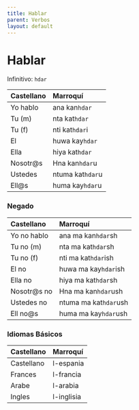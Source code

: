 ```yaml
---
title: Hablar
parent: Verbos
layout: default
---
```



# Hablar
Infinitivo: `hdar`

| Castellano | Marroquí       |
|:-----------|:---------------|
| Yo hablo   | ana kan`hdar`    |
| Tu (m)     | nta kat`hdar`    |
| Tu (f)     | nti kat`hdar`i   |
| El         | huwa kay`hdar`   |
| Ella       | hiya kat`hdar`   |
| Nosotr@s   | Hna  kan`hdar`u  |
| Ustedes    | ntuma kat`hdar`u |
| Ell@s      | huma kay`hdar`u  |

### Negado

| Castellano  | Marroquí            |
|:------------|:--------------------|
| Yo no hablo | ana ma kan`hdar`sh    |
| Tu no (m)   | nta ma kat`hdar`sh    |
| Tu no (f)   | nti ma kat`hdar`ish   |
| El no       | huwa ma kay`hdar`ish  |
| Ella no     | hiya ma kat`hdar`sh   |
| Nosotr@s no | Hna ma  kan`hdar`ush  |
| Ustedes no  | ntuma ma kat`hdar`ush |
| Ell no@s    | huma ma kay`hdar`ush  |


### Idiomas Básicos

| Castellano | Marroquí   |
|:-----------|:-----------|
| Castellano | l-espania  |
| Frances    | l-francia  |
| Arabe      | l-arabia   |
| Ingles     | l-inglisia |
